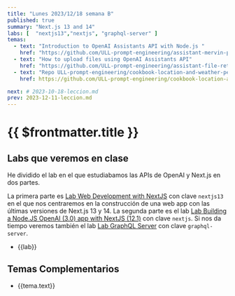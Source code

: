 ```yaml
---
title: "Lunes 2023/12/18 semana B"
published: true
summary: "Next.js 13 and 14"
labs: [  "nextjs13","nextjs", "graphql-server" ]
temas: 
  - text: "Introduction to OpenAI Assistants API with Node.js "
    href: "https://github.com/ULL-prompt-engineering/assistant-mervin-praison"
  - text: "How to upload files using OpenAI Assistants API"
    href: "https://github.com/ULL-prompt-engineering/assistant-file-retrieval-ralf"
  - text: "Repo ULL-prompt-engineering/cookbook-location-and-weather-per-harald.  Branch simple-input"
    href: https://github.com/ULL-prompt-engineering/cookbook-location-and-weather-per-harald/tree/simple-input

next: # 2023-10-18-leccion.md
prev: 2023-12-11-leccion.md 
---
```

# {{ $frontmatter.title }}


## Labs que veremos en clase

He dividido el lab en el que estudiabamos las APIs de OpenAI y Next.js en dos partes. 

La primera parte es [Lab Web Development with NextJS](/practicas/nextjs13) con clave `nextjs13` en el que nos centraremos en la construcción de una web app con las últimas versiones de Next.js 13 y 14. La segunda parte es el lab [Lab Building a Node.JS OpenAI (3.0) app with NextJS (12.1)](/practicas/nextjs) con clave `nextjs`.
Si nos da tiempo veremos también el lab [Lab GraphQL Server](/practicas/graphql-server) con clave `graphql-server`.


<ul>
    <li  v-for="(lab, index) in $frontmatter.labs" :key="index">
    <a :href="'/practicas/'+lab">{{lab}}</a>
    </li>
</ul>

## Temas Complementarios

<ul>
    <li  v-for="(tema, index) in $frontmatter.temas" :key="index">
    <a :href="tema.href" target="_blank">{{tema.text}}</a>
    </li>
</ul>




